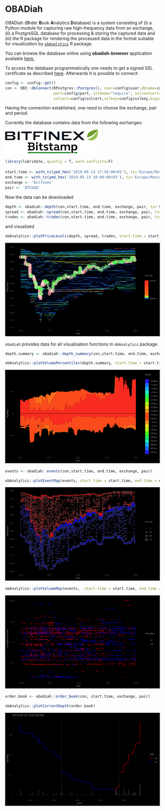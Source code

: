 OBADiah
================

OBADiah (**O**rder **B**ook **A**nalytics **D**atabase) is a system
consisting of (i) a Python module for capturing raw high-frequency data
from an exchange, (ii) a PostgreSQL database for processing & storing
the captured data and (iii) the R package for rendering the processed
data in the format suitable for visualization by
[`obAnalytics`](https://github.com/phil8192/ob-analytics) R package.

You can browse the database online using **obadiah-browser** application
available [here.](https://petr-fedorov.shinyapps.io/obadiah-browser/)

To access the database programmatically one needs to get a signed SSL
certificate as described
[here](https://github.com/petr-fedorov/obadiah/wiki/How-to-connect-to-the-database).
Afterwards it is possible to connect:

``` r
config <- config::get()
con <- DBI::dbConnect(RPostgres::Postgres(), user=config$user,dbname=config$dbname, host=config$host,
                      port=config$port, sslmode="require", sslrootcert=config$sslrootcert,
                      sslcert=config$sslcert,sslkey=config$sslkey,bigint="numeric")
```

Having the connection established, one need to choose the exchange, pair
and period.

Currently the database contains data from the following exchanges:

![](README_files/bitfinex.png) ![](README_files/bitstamp.png)

``` r
library(lubridate, quietly = T, warn.conflicts=F)

start.time <- with_tz(ymd_hms('2019-05-13 17:56:00+03'), tz='Europe/Moscow')
end.time <- with_tz(ymd_hms('2019-05-13 18:00:00+03'), tz='Europe/Moscow')
exchange <- 'Bitfinex'
pair <- 'BTCUSD'
```

Now the data can be
downloaded

``` r
depth <- obadiah::depth(con,start.time, end.time, exchange, pair, tz='Europe/Moscow')
spread <- obadiah::spread(con,start.time, end.time, exchange, pair, tz='Europe/Moscow')
trades <- obadiah::trades(con,start.time, end.time, exchange, pair, tz='Europe/Moscow')
```

and
visualized

``` r
obAnalytics::plotPriceLevels(depth, spread, trades, start.time = start.time, end.time = end.time )
```

![](README_files/figure-gfm/plotPriceLevels-1.png)<!-- -->

`obadiah` provides data for all visualisation functions in `obAnalytics`
package.

``` r
depth.summary <- obadiah::depth_summary(con,start.time, end.time, exchange, pair)
```

``` r
obAnalytics::plotVolumePercentiles(depth.summary, start.time = start.time, end.time = end.time )
```

![](README_files/figure-gfm/plotVolumePercentiles-1.png)<!-- -->

``` r
events <- obadiah::events(con,start.time, end.time, exchange, pair)
```

``` r
obAnalytics::plotEventMap(events, start.time = start.time, end.time = end.time)
```

![](README_files/figure-gfm/plotEventMap-1.png)<!-- -->

``` r
obAnalytics::plotVolumeMap(events,  start.time = start.time, end.time = end.time, log.scale = T)
```

![](README_files/figure-gfm/plotVolumeMap-1.png)<!-- -->

``` r
order.book <- obadiah::order_book(con, start.time, exchange, pair)
```

``` r
obAnalytics::plotCurrentDepth(order.book)
```

![](README_files/figure-gfm/plotCurrentDepth-1.png)<!-- -->
